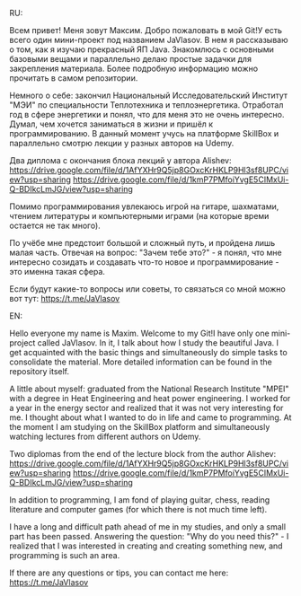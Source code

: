 RU:

Всем привет! Меня зовут Максим. Добро пожаловать в мой Git!У есть всего один мини-проект под названием JaVlasov. В нем я рассказываю о том, как я изучаю прекрасный ЯП Java. Знакомлюсь с основными базовыми вещами и параллельно делаю простые задачки для закрепления материала. Более подробную информацию можно прочитать в самом репозитории.

Немного о себе: закончил Национальный Исследовательский Институт "МЭИ" по специальности Теплотехника и теплоэнергетика. Отработал год в сфере энергетики и понял, что для меня это не очень интересно. Думал, чем хочется заниматься в жизни и пришёл к программированию. В данный момент учусь на платформе SkillBox и параллельно смотрю лекции у разных авторов на Udemy. 

Два диплома с окончания блока лекций у автора Alishev:
https://drive.google.com/file/d/1AfYXHr9Q5jp8GOxcKrHKLP9Hl3sf8UPC/view?usp=sharing
https://drive.google.com/file/d/1kmP7PMfoiYvgE5CIMxUi-Q-BDIkcLmJG/view?usp=sharing

Помимо программирования увлекаюсь игрой на гитаре, шахматами, чтением литературы и компьютерными играми (на которые времи остается не так много).

По учёбе мне предстоит большой и сложный путь, и пройдена лишь малая часть. Отвечая на вопрос: "Зачем тебе это?" - я понял, что мне интересно созидать и создавать что-то новое и программирование - это именна такая сфера.

Если будут какие-то вопросы или советы, то связаться со мной можно вот тут:
https://t.me/JaVlasov

EN:

Hello everyone my name is Maxim. Welcome to my Git!I have only one mini-project called JaVlasov. In it, I talk about how I study the beautiful Java. I get acquainted with the  basic things and simultaneously do simple tasks to consolidate the material. More detailed information can be found in the repository itself.

A little about myself: graduated from the National Research Institute "MPEI" with a degree in Heat Engineering and heat power engineering. I worked for a year in the energy sector and realized that it was not very interesting for me. I thought about what I wanted to do in life and came to programming. At the moment I am studying on the SkillBox platform and simultaneously watching lectures from different authors on Udemy.

Two diplomas from the end of the lecture block from the author Alishev:
https://drive.google.com/file/d/1AfYXHr9Q5jp8GOxcKrHKLP9Hl3sf8UPC/view?usp=sharing
https://drive.google.com/file/d/1kmP7PMfoiYvgE5CIMxUi-Q-BDIkcLmJG/view?usp=sharing

In addition to programming, I am fond of playing guitar, chess, reading literature and computer games (for which there is not much time left).

I have a long and difficult path ahead of me in my studies, and only a small part has been passed. Answering the question: "Why do you need this?" - I realized that I was interested in creating and creating something new, and programming is such an area.

If there are any questions or tips, you can contact me here:
https://t.me/JaVlasov

